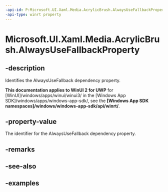 ```yaml
---
-api-id: P:Microsoft.UI.Xaml.Media.AcrylicBrush.AlwaysUseFallbackProperty
-api-type: winrt property
---
```

<!-- Property syntax.
public DependencyProperty AlwaysUseFallbackProperty { get; }
-->

# Microsoft.UI.Xaml.Media.AcrylicBrush.AlwaysUseFallbackProperty


## -description

Identifies the AlwaysUseFallback dependency property.


**This documentation applies to WinUI 2 for UWP** for [WinUI]/windows/apps/winui/winui3/ in the [Windows App SDK]/windows/apps/windows-app-sdk/, see the **[Windows App SDK namespaces]/windows/windows-app-sdk/api/winrt/**.

## -property-value

The identifier for the AlwaysUseFallback dependency property.


## -remarks


## -see-also


## -examples


